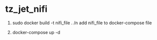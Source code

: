 # tz_jet_nifi

1.  sudo docker build -t nifi_file  . /n
    add nifi_file to docker-compose file 

2.  docker-compose up -d
